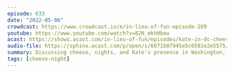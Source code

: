```yaml
---
episode: 633
date: "2022-05-06"
crowdcast: https://www.crowdcast.io/e/in-lieu-of-fun-episode-289
youtube: https://www.youtube.com/watch?v=82N_mkhHbew
acast: https://shows.acast.com/in-lieu-of-fun/episodes/kate-in-dc-cheese-night
audio-file: https://sphinx.acast.com/p/open/s/6071b87945e5c6581e2e5575/e/628eb307ff4d9300135d3cfb/media.mp3
summary: Discussing cheese, nights, and Kate's presence in Washington, DC 🧀
tags: [cheese-night]
---
```

